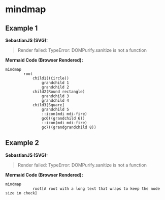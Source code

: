 # mindmap

## Example 1

**SebastianJS (SVG):**

> Render failed: TypeError: DOMPurify.sanitize is not a function

**Mermaid Code (Browser Rendered):**

```mermaid
mindmap
        root
            child1((Circle))
                grandchild 1
                grandchild 2
            child2(Round rectangle)
                grandchild 3
                grandchild 4
            child3[Square]
                grandchild 5
                ::icon(mdi mdi-fire)
                gc6((grandchild 6))
                ::icon(mdi mdi-fire)
                gc7((grandgrandchild 8))
```

## Example 2

**SebastianJS (SVG):**

> Render failed: TypeError: DOMPurify.sanitize is not a function

**Mermaid Code (Browser Rendered):**

```mermaid
mindmap
            root[A root with a long text that wraps to keep the node size in check]
```

